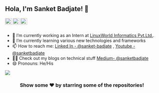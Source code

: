 ## Hola, I'm Sanket Badjate! 👋

<a href="https://www.linkedin.com/in/sanket-badjate/">
  <img align="left" alt="Sanket's Linkdein" width="22px" src="https://cdn.jsdelivr.net/npm/simple-icons@v3/icons/linkedin.svg" />
</a>
<a href="https://github.com/sanbad36">
  <img align="left" alt="Sanket's Github" width="22px" src="https://cdn.jsdelivr.net/npm/simple-icons@v3/icons/github.svg" />
</a>
<a href="https://www.youtube.com/channel/UCZgOTQPA1Vi7JIaWUNsPqkQ">
  <img align="left" alt="Sanket's Youtube" width="22px" src="https://cdn.jsdelivr.net/npm/simple-icons@v3/icons/youtube.svg" />
</a>
<br/>
<br/>

- 🔭 I’m currently working as an Intern at [LinuxWorld Informatics Pvt.Ltd.](https://www.linuxworldindia.org/).
- 🌱 I’m currently learning various new technologies and frameworks
- 📫 How to reach me: [Linked In - @sanket-badjate](https://www.linkedin.com/in/sanket-badjate/) , [Youtube - @sanketbadjate](https://www.youtube.com/channel/UCZgOTQPA1Vi7JIaWUNsPqkQ/featured)
- 👨‍💻 Check out my blogs on technical stuff [Medium- @sanketbadjate](https://medium.com/@sanketbadjate36)
- 😄 Pronouns: He/His


<a href="https://github.com/sanbad36">
  <img align="center" src="https://github-readme-stats.vercel.app/api/top-langs/?username=sanbad36&theme=light&hide_langs_below=1" />
</a>
<div align="center">

### Show some ❤️ by starring some of the repositories!

</div>
